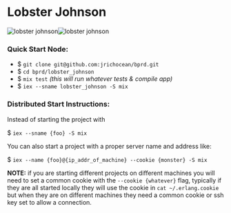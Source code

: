 # Lobster Johnson

![lobster johnson](https://cldup.com/ZvUOm-lwYl.jpg)![lobster johnson](https://cldup.com/9E03KAFLh3.png)

### Quick Start Node:

* $ `git clone git@github.com:jrichocean/bprd.git`
* $ `cd bprd/lobster_johnson`
* $ `mix test` _(this will run whatever tests & compile app)_
* $ `iex --sname lobster_johnson -S mix`


### Distributed Start Instructions:

Instead of starting the project with

$ `iex --sname {foo} -S mix`

You can also start a project with a proper server name and address like:

$ `iex --name {foo}@{ip_addr_of_machine} --cookie {monster} -S mix`

__NOTE:__ if you are starting different projects on different machines you will need to set a common cookie with the `--cookie {whatever}` flag, typically if they are all started locally they will use the cookie in `cat ~/.erlang.cookie` but when they are on different machines they need a common cookie or ssh key set to allow a connection.

